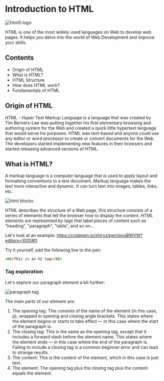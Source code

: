 # Introduction to HTML

![html5 logo](https://github.com/FACN8/Pre-course/issues/2#issuecomment-557520195)

HTML is one of the most widely used languages on Web to develop web pages. It helps you delve into the world of Web Development and improve your skills.

## Contents

- Origin of HTML
- What is HTML?
- HTML Structure
- How does HTML work?
- Fundamentals of HTML

## Origin of HTML

HTML - Hyper Text Markup Language is a language that was created by Tim Berners-Lee was putting together his first elementary browsing and authoring system for the Web and created a quick little hypertext language that would serve his purposes.
HTML was text-based and anyone could use any editor or word processor to create or convert documents for the Web. The developers started implementing new features in their browsers and started releasing advanced versions of HTML.

## What is HTML?

A markup language is a computer language that is used to apply layout and formatting conventions to a text document. Markup language makes the text more interactive and dynamic. It can turn text into images, tables, links, etc.

![html blocks](https://github.com/FACN8/Pre-course/issues/2#issuecomment-557541613)

HTML describes the structure of a Web page, this structure consists of a series of elements that tell the browser how to display the content. HTML elements are represented by tags that label pieces of content such as "heading", "paragraph", "table", and so on...

Let's look at an example:
https://codepen.io/shiryz/pen/pooBWVW?editors=1000#0

Try it yourself, add the following line to the pen:

```html
<h2>This is an h2 tag</h2>
```

### Tag exploration

Let's explore our paragraph element a bit further:

![paragraph tag](https://github.com/FACN8/Pre-course/issues/2#issuecomment-557581451)

The main parts of our element are:

1. The opening tag: This consists of the name of the element (in this case, p), wrapped in opening and closing angle brackets. This states where the element begins or starts to take effect — in this case where the start of the paragraph is.
2. The closing tag: This is the same as the opening tag, except that it includes a forward slash before the element name. This states where the element ends — in this case where the end of the paragraph is. Failing to include a closing tag is a common beginner error and can lead to strange results.
3. The content: This is the content of the element, which in this case is just text.
4. The element: The opening tag plus the closing tag plus the content equals the element.
